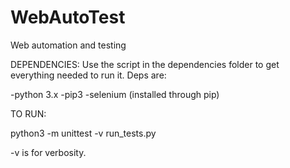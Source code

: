 # WebAutoTest
Web automation and testing

DEPENDENCIES: Use the script in the dependencies folder to get everything needed to run it. Deps are:

-python 3.x -pip3 -selenium (installed through pip)

TO RUN:

python3 -m unittest -v run_tests.py

-v is for verbosity.

